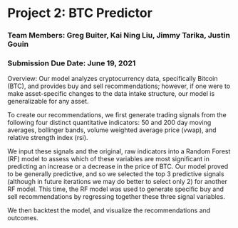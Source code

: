 # Project 2: BTC Predictor

### Team Members: Greg Buiter, Kai Ning Liu, Jimmy Tarika, Justin Gouin 
### Submission Due Date: June 19, 2021

Overview: 
Our model analyzes cryptocurrency data, specifically Bitcoin (BTC), and provides buy and sell recommendations; however, if one were to make asset-specific 
changes to the data intake structure, our model is generalizable for any asset.

To create our recommendations, we first generate trading signals from the following four distinct quantitative indicators: 50 and 200 day moving averages, 
bollinger bands, volume weighted average price (vwap), and relative strength index (rsi). 

We input these signals and the original, raw indicators into a Random Forest (RF) model to assess which of these variables are most significant in predicting 
an increase or a decrease in the price of BTC. Our model proved to be generally predictive, and so we selected the top 3 predictive signals (although in
future iterations we may do better to select only 2) for another RF model. This time, the RF model was used to generate specific buy and sell recommendations by 
regressing together these three signal variables. 

We then backtest the model, and visualize the recommendations and outcomes. 
